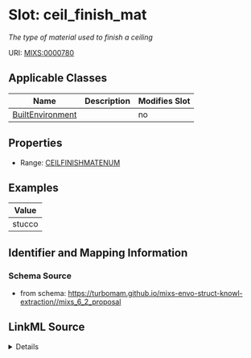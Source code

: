 # Slot: ceil_finish_mat


_The type of material used to finish a ceiling_



URI: [MIXS:0000780](https://w3id.org/mixs/0000780)



<!-- no inheritance hierarchy -->




## Applicable Classes

| Name | Description | Modifies Slot |
| --- | --- | --- |
[BuiltEnvironment](BuiltEnvironment.md) |  |  no  |







## Properties

* Range: [CEILFINISHMATENUM](CEILFINISHMATENUM.md)






## Examples

| Value |
| --- |
| stucco |

## Identifier and Mapping Information







### Schema Source


* from schema: https://turbomam.github.io/mixs-envo-struct-knowl-extraction//mixs_6_2_proposal




## LinkML Source

<details>
```yaml
name: ceil_finish_mat
description: The type of material used to finish a ceiling
title: ceiling finish material
notes:
- ceiling
- material
examples:
- value: stucco
from_schema: https://turbomam.github.io/mixs-envo-struct-knowl-extraction//mixs_6_2_proposal
rank: 1000
slot_uri: MIXS:0000780
multivalued: false
alias: ceil_finish_mat
domain_of:
- BuiltEnvironment
range: CEIL_FINISH_MAT_ENUM
required: false
recommended: false

```
</details>